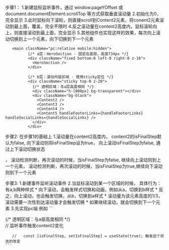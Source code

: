 步骤1：
1.新建鼠标监听事件，通过 window.pageYOffset 或 document.documentElement.scrollTop 等方式获取垂直滚动量
2.初始化为0，完全显示<HeroSection />
3.此时鼠标向下滚轮，则直接scroll到Content2元素，将conent2元素滚动到最上面，覆盖<HeroSection />，<HeroSection />完全不限时
4.反之滚动量在content2高度内，鼠标滚轮向上，则直接滚动到最上面，完全显示<HeroSection />
5.其他组件也实现这样的效果，每次向上滚动切换到上一个元素，向下切换到下一个元素

```
   <main className="pc:relative mobile:hidden">
          {/* a层：HeroSection - 固定在底部，高度734px */}
          <div className="fixed bottom-0 left-0 right-0 z-10">
            <HeroSection />
          </div>

          {/* b层：滚动内容区域 - 使用sticky定位 */}
          <div className="sticky top-0 z-20">
            {/* 透明区域：与a层高度相同 */}
            <div className="h-[800px] bg-transparent"></div>
            <div className="bg-black">
              <Content2 />
              <Content3 />
              <Content4 />
              <Content5 handleFooterLinks={handleFooterLinks} handleSocialLinks={handleSocialLinks} />
            </div>
          </div>
```



步骤2:
在步骤1的基础上
1.滚动量在content2高度内，
content2的isFinalStep默认为false, 
向下滚动则将isFinalStep设为true，
向上滚动isFinalStep为false, 
通过上下滚动切换状态

，
滚动检测判断，再次滚动的时候，当isFinalStep为false, 继续向上滚动则到上一个元素，
滚动检测判断，再次滚动的时候，当isFinalStep为true,继续向下滚动则到下一个元素





步骤3:
1.新建事件监听滚动事件
2.当鼠标滚动到某一个区域的时候，
    具体行为：有a,b两种样式
    * 向下滚动，会触发样式切换和动画，例如从a，切换到b样式
    * 反之，向上滚动，也会触发切换，从b，切换到a样式
    * 滚动量为该元素高度的1/3，滚动需要一次性到达滚动量才会触发切换
    * 如果继续滚动，就会切换到下一个元素
3.先实现pc端
    例如
    ```
      <div className="sticky top-0 z-20">
            {/* 透明区域：与a层高度相同 */}
            <div className="h-[800px] bg-transparent"></div>
            <div className="bg-black">
              <Content2 /> // 监听事件触发content2变化
              <Content3 />
              <Content4 />
              <Content5 handleFooterLinks={handleFooterLinks} handleSocialLinks={handleSocialLinks} />
            </div>
          </div>

       //   const [isFinalStep, setIsFinalStep] = useState(true); 触发这个状态的改变   
    ```



